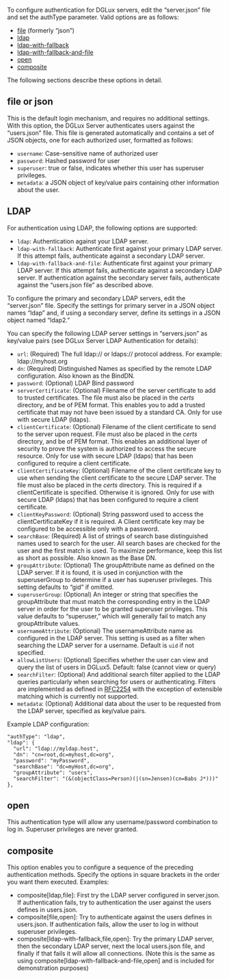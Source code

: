 To configure authentication for DGLux servers, edit the “server.json” file and set the authType parameter. Valid options are as follows:
 
* [file](#file-or-json) (formerly “json”)
* [ldap](#ldap) 
* [ldap-with-fallback](#ldap)
* [ldap-with-fallback-and-file](#ldap)
* [open](#open)
* [composite](#composite)

The following sections describe these options in detail.

## file or json

This is the default login mechanism, and requires no additional settings. With this option, the DGLux Server authenticates users against the “users.json” file. This file is generated automatically and contains a set of JSON objects, one for each authorized user, formatted as follows:

* `username`: Case-sensitive name of authorized user
* `password`: Hashed password for user
* `superuser`: true or false, indicates whether this user has superuser privileges.
* `metadata`: a JSON object of key/value pairs containing other information about the user.

## LDAP

For authentication using LDAP, the following options are supported:

* `ldap`: Authentication against your LDAP server.
* `ldap-with-fallback`: Authenticate first against your primary LDAP server. If this attempt fails, authenticate against a secondary LDAP server.
* `ldap-with-fallback-and-file`: Authenticate first against your primary LDAP server. If this attempt fails, authenticate against a secondary LDAP server. If authentication against the secondary server fails, authenticate against the “users.json file” as described above.

To configure the primary and secondary LDAP servers, edit the “server.json” file. Specify the settings for primary server in a JSON object names “ldap” and, if using a secondary server, define its settings in a JSON object named “ldap2.”

You can specify the following LDAP server settings in “servers.json” as key/value pairs (see DGLux Server LDAP Authentication for details):

* `url`: (Required) The full ldap:// or ldaps:// protocol address. For example: ldap://myhost.org
* `dn`: (Required) Distinguished Names as specified by the remote LDAP configuration. Also known as the BindDN.
* `password`: (Optional) LDAP Bind password
* `serverCertificate`: (Optional) Filename of the server certificate to add to trusted certificates. The file must also be placed in the _certs_ directory, and be of PEM format. This enables you to add a trusted certificate that may not have been issued by a standard CA. Only for use with secure LDAP (ldaps).
* `clientCertificate`: (Optional) Filename of the client certificate to send to the server upon request. File must also be placed in the _certs_ directory, and be of PEM format. This enables an additional layer of security to prove the system is authorized to access the secure resource. Only for use with secure LDAP (ldaps) that has been configured to require a client certificate.
* `clientCertificateKey`: (Optional) Filename of the client certificate key to use when sending the client certificate to the secure LDAP server. The file must also be placed in the _certs_ directory. This is required if a clientCertificate is specified. Otherwise it is ignored. Only for use with secure LDAP (ldaps) that has been configured to require a client certificate.
* `clientKeyPassword`: (Optional) String password used to access the clientCertificateKey if it is required. A Client certificate key may be configured to be accessible only with a password.
* `searchBase`: (Required) A list of strings of search base distinguished names used to search for the user. All search bases are checked for the user and the first match is used. To maximize performance, keep this list as short as possible. Also known as the Base DN.
* `groupAttribute`: (Optional) The groupAttribute name as defined on the LDAP server. If it is found, it is used in conjunction with the superuserGroup to determine if a user has superuser privileges. This setting defaults to “gid” if omitted.
* `superuserGroup`: (Optional) An integer or string that specifies the groupAttribute that must match the corresponding entry in the LDAP server in order for the user to be granted superuser privileges. This value defaults to “superuser,” which will generally fail to match any groupAttribute values.
* `usernameAttribute`: (Optional) The usernameAttribute name as configured in the LDAP server. This setting is used as a filter when searching the LDAP server for a username. Default is `uid` if not specified.
* `allowListUsers`: (Optional) Specifies whether the user can view and query the list of users in DGLux5. Default: false (cannot view or query)
* `searchFilter`: (Optional) And additional search filter applied to the LDAP queries particularly when searching for users or authenticating. Filters are implemented as defined in [RFC2254](https://tools.ietf.org/html/rfc2254) with the exception of extensible matching which is currently not supported.
* `metadata`: (Optional) Additional data about the user to be requested from the LDAP server, specified as key/value pairs. 

Example LDAP configuration:

    "authType": "ldap",
    "ldap": {
      "url": "ldap://myldap.host",
      "dn": "cn=root,dc=myhost,dc=org",
      "password": "myPassword",
      "searchBase": "dc=myHost,dc=org",
      "groupAttribute": "users",
      "searchFilter": "(&(objectClass=Person)(|(sn=Jensen)(cn=Babs J*)))"
    },

## open
This authentication type will allow any username/password combination to log in. Superuser privileges are never granted.

## composite
This option enables you to configure a sequence of the preceding authentication methods. Specify the options in square brackets in the order you want them executed. Examples:

* composite[ldap,file]: First try the LDAP server configured in server.json. If authentication fails, try to authentication the user against the users defines in users.json.
* composite[file,open]: Try to authenticate against the users defines in users.json. If authentication fails, allow the user to log in without superuser privileges.
* composite[ldap-with-fallback,file,open]: Try the primary LDAP server, then the secondary LDAP server, next the local users.json file, and finally if that fails it will allow all connections. (Note this is the same as using composite[ldap-with-fallback-and-file,open] and is included for demonstration purposes)